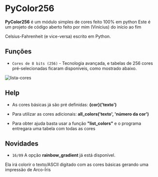 # PyColor256

**PyColor256** é um módulo simples de cores feito 100% em python
Este é um projeto de código aberto feito por mim (Vinícius) do início ao fim

Celsius-Fahrenheit (e vice-versa) escrito em Python.

## Funções

* `Cores de 8 bits (256)` - Tecnologia avançada, e tabelas de 256 cores pré-selecionadas ficaram disponíveis, como mostrado abaixo.
<img src="https://i.ibb.co/vxcfqXH/lista-cores.png" alt="lista-cores" border="0">

## Help

* As cores básicas já são pré definidas: **{cor}('texto')**

* Para utilizar as cores adicionais: **all_colors('texto', 'número da cor')**
* Para obter ajuda basta usar a função **"list_colors"** e o programa entregara uma tabela com todas as cores

## Novidades

* `16/09` A opção **rainbow_gradient** já está disponível. 

Ela irá colorir o texto/ASCII digitado com as cores básicas gerando uma impressão de Arco-Íris
